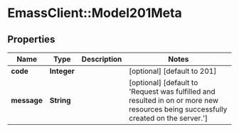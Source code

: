 # EmassClient::Model201Meta

## Properties
Name | Type | Description | Notes
------------ | ------------- | ------------- | -------------
**code** | **Integer** |  | [optional] [default to 201]
**message** | **String** |  | [optional] [default to &#x27;Request was fulfilled and resulted in on or more new resources being successfully created on the server.&#x27;]


